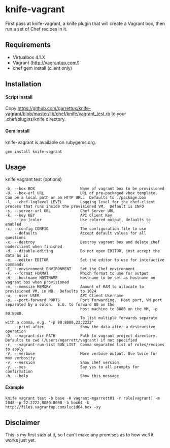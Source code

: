 knife-vagrant
========
First pass at knife-vagrant, a knife plugin that will create a Vagrant box, then run a set of Chef recipes in it.

Requirements
-------------------

- Virtualbox 4.1.X
- Vagrant (http://vagrantup.com/)
- chef gem install (client only)

Installation
-------------------
#### Script Install
Copy https://github.com/garrettux/knife-vagrant/blob/master/lib/chef/knife/vagrant_test.rb to your .chef/plugins/knife directory.

#### Gem Install
knife-vagrant is available on rubygems.org.

    gem install knife-vagrant

Usage
-------------------
knife vagrant test (options)

    -b, --box BOX                    Name of vagrant box to be provisioned
    -U, --box-url URL                URL of pre-packaged vbox template.  Can be a local path or an HTTP URL.  Defaults to ./package.box
    -l, --chef-loglevel LEVEL        Logging level for the chef-client process that runs inside the provisioned VM.  Default is INFO
    -s, --server-url URL             Chef Server URL
    -k, --key KEY                    API Client Key
        --[no-]color                 Use colored output, defaults to enabled
    -c, --config CONFIG              The configuration file to use
        --defaults                   Accept default values for all questions
    -x, --destroy                    Destroy vagrant box and delete chef node/client when finished
    -d, --disable-editing            Do not open EDITOR, just accept the data as is
    -e, --editor EDITOR              Set the editor to use for interactive commands
    -E, --environment ENVIRONMENT    Set the Chef environment
    -F, --format FORMAT              Which format to use for output
    -H, --hostname HOSTNAME          Hostname to be set as hostname on vagrant box when provisioned
    -m, --memsize MEMORY             Amount of RAM to allocate to provisioned VM, in MB.  Defaults to 1024
    -u, --user USER                  API Client Username
    -p, --port-forward PORTS         Port forwarding.  Host port, VM port separated by a colon.  E.G. to forward 80 on the 
                                     host machine to 8080 on the VM, -p 80:8080.  
                                     To list multiple forwards separate with a comma, e.g. "-p 80:8080,22:2222"
        --print-after                Show the data after a destructive operation
    -D, --vagrant-dir PATH           Path to vagrant project directory.  Defaults to cwd (/Users/mgarrett/vagrant) if not specified
    -r, --vagrant-run-list RUN_LIST  Comma separated list of roles/recipes to apply
    -V, --verbose                    More verbose output. Use twice for max verbosity
    -v, --version                    Show chef version
    -y, --yes                        Say yes to all prompts for confirmation
    -h, --help                       Show this message

#### Example

    knife vagrant test -b base -H vagrant-mgarrett01 -r role[vagrant] -m 2048 -p 22:2222,8080:8080 -b box64 -U http://files.vagrantup.com/lucid64.box -xy

Disclaimer
-------------------

This is my first stab at it, so I can't make any promises as to how well it works just yet.
